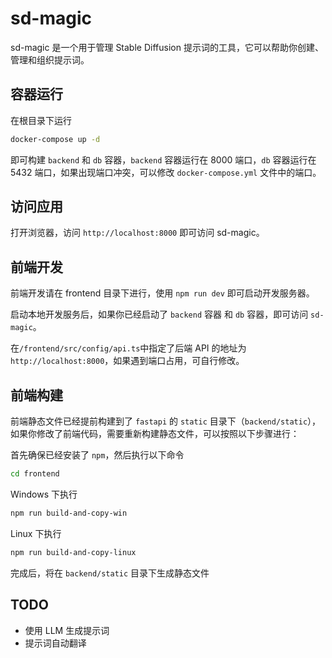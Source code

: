 # sd-magic

sd-magic 是一个用于管理 Stable Diffusion 提示词的工具，它可以帮助你创建、管理和组织提示词。

## 容器运行

在根目录下运行

```bash
docker-compose up -d
```

即可构建 `backend` 和 `db` 容器，`backend` 容器运行在 8000 端口，`db` 容器运行在 5432 端口，如果出现端口冲突，可以修改 `docker-compose.yml` 文件中的端口。

## 访问应用

打开浏览器，访问 `http://localhost:8000` 即可访问 sd-magic。

## 前端开发

前端开发请在 frontend 目录下进行，使用 `npm run dev` 即可启动开发服务器。

启动本地开发服务后，如果你已经启动了 `backend` 容器 和 `db` 容器，即可访问 `sd-magic`。

在`/frontend/src/config/api.ts`中指定了后端 API 的地址为`http://localhost:8000`，如果遇到端口占用，可自行修改。

## 前端构建

前端静态文件已经提前构建到了 `fastapi` 的 `static` 目录下（`backend/static`），如果你修改了前端代码，需要重新构建静态文件，可以按照以下步骤进行：

首先确保已经安装了 `npm`，然后执行以下命令

```bash
cd frontend
```

Windows 下执行

```bash
npm run build-and-copy-win
```

Linux 下执行

```bash
npm run build-and-copy-linux
```

完成后，将在 `backend/static` 目录下生成静态文件

## TODO

- 使用 LLM 生成提示词
- 提示词自动翻译
